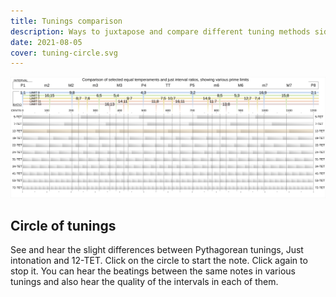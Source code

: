 ```yaml
---
title: Tunings comparison
description: Ways to juxtapose and compare different tuning methods side by side
date: 2021-08-05
cover: tuning-circle.svg
---
```


<img src="./et-limits.svg" />

## Circle of tunings

See and hear the slight differences between Pythagorean tunings, Just intonation and 12-TET. Click on the circle to start the note. Click again to stop it. You can hear the beatings between the same notes in various tunings and also hear the quality of the intervals in each of them.

<TuningCircle/>